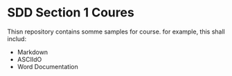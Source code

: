 # SDD Section 1 Coures
Thisn repository contains somme samples for course.
for example, this shall includ:
- Markdown
- ASCIIdO
- Word Documentation
